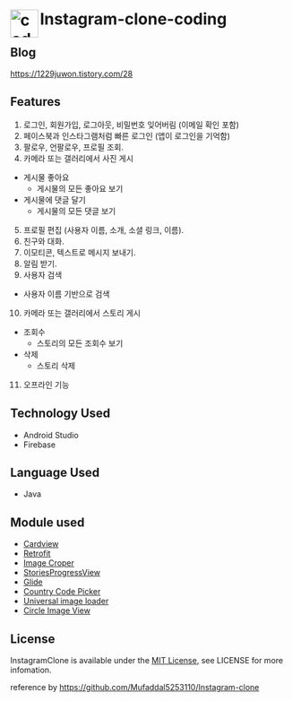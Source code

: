 # <img align="left" alt="codeSTACKr | Instagram" width="50px" src="https://cdn.jsdelivr.net/npm/simple-icons@v3/icons/instagram.svg" />Instagram-clone-coding

## Blog
https://1229juwon.tistory.com/28

## Features
1. 로그인, 회원가입, 로그아웃, 비밀번호 잊어버림 (이메일 확인 포함)
2. 페이스북과 인스타그램처럼 빠른 로그인 (앱이 로그인을 기억함)
3. 팔로우, 언팔로우, 프로필 조회.
4. 카메라 또는 갤러리에서 사진 게시
  * 게시물 좋아요
    * 게시물의 모든 좋아요 보기
  * 게시물에 댓글 달기
    * 게시물의 모든 댓글 보기
5. 프로필 편집 (사용자 이름, 소개, 소셜 링크, 이름).
6. 친구와 대화.
7. 이모티콘, 텍스트로 메시지 보내기.
8. 알림 받기.
9. 사용자 검색
  * 사용자 이름 기반으로 검색
10. 카메라 또는 갤러리에서 스토리 게시
  * 조회수
    * 스토리의 모든 조회수 보기
  * 삭제
    * 스토리 삭제
11. 오프라인 기능

## Technology Used
* Android Studio
* Firebase

## Language Used
* Java

## Module used
* [Cardview](https://developer.android.com/jetpack/androidx/releases/cardview)
* [Retrofit](https://github.com/square/retrofit)
* [Image Croper](https://github.com/ArthurHub/Android-Image-Cropper)
* [StoriesProgressView](https://github.com/shts/StoriesProgressView)
* [Glide](https://github.com/bumptech/glide)
* [Country Code Picker](https://github.com/hbb20/CountryCodePickerProject)
* [Universal image loader](https://github.com/nostra13/Android-Universal-Image-Loader)
* [Circle Image View](https://github.com/hdodenhof/CircleImageView)

## License
InstagramClone is available under the [MIT License](LICENSE), see LICENSE for more infomation.

reference by https://github.com/Mufaddal5253110/Instagram-clone

